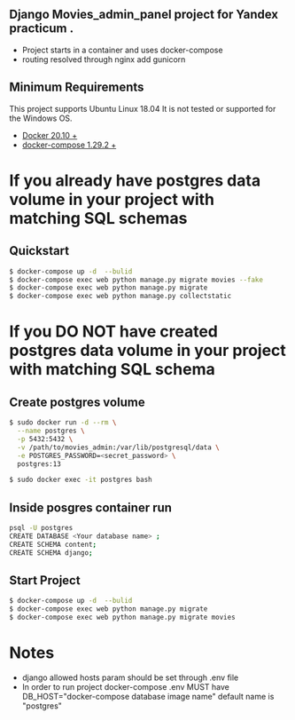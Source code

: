 ## Django  Movies_admin_panel project for Yandex practicum .

- Project starts in a container and uses docker-compose 
- routing resolved through nginx add gunicorn 

## Minimum Requirements
This project supports Ubuntu Linux 18.04  It is not tested or supported for the Windows OS.

- [Docker 20.10 +](https://docs.docker.com/)
- [docker-compose  1.29.2 + ](https://docs.docker.com/compose/)

# If you already have postgres data volume in your project with matching SQL schemas  
## Quickstart

```bash
$ docker-compose up -d  --bulid 
$ docker-compose exec web python manage.py migrate movies --fake
$ docker-compose exec web python manage.py migrate
$ docker-compose exec web python manage.py collectstatic


```
# If you DO NOT have created postgres data volume in your project with matching SQL schema 
## Create postgres volume
```bash
$ sudo docker run -d --rm \
  --name postgres \
  -p 5432:5432 \
  -v /path/to/movies_admin:/var/lib/postgresql/data \
  -e POSTGRES_PASSWORD=<secret_password> \
  postgres:13 

$ sudo docker exec -it postgres bash 

```
## Inside posgres container run 
```bash
psql -U postgres
CREATE DATABASE <Your database name> ; 
CREATE SCHEMA content;
CREATE SCHEMA django; 

```
##  Start Project 
```bash
$ docker-compose up -d  --bulid 
$ docker-compose exec web python manage.py migrate
$ docker-compose exec web python manage.py migrate movies 
```


# Notes 
- django allowed hosts param should be set through .env file 
- In order to run project docker-compose .env  MUST have DB_HOST="docker-compose database image name" default name is  "postgres"
